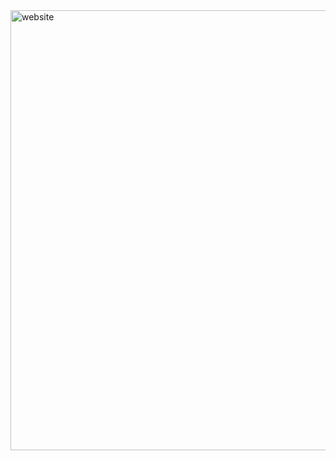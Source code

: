 <img width="1365" height="704" alt="website" src="https://github.com/user-attachments/assets/51007d87-7932-422f-ad93-18590c447827" />

